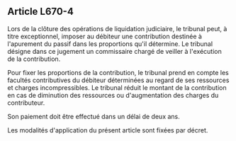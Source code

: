Article L670-4
----
Lors de la clôture des opérations de liquidation judiciaire, le tribunal peut, à
titre exceptionnel, imposer au débiteur une contribution destinée à l'apurement
du passif dans les proportions qu'il détermine. Le tribunal désigne dans ce
jugement un commissaire chargé de veiller à l'exécution de la contribution.

Pour fixer les proportions de la contribution, le tribunal prend en compte les
facultés contributives du débiteur déterminées au regard de ses ressources et
charges incompressibles. Le tribunal réduit le montant de la contribution en cas
de diminution des ressources ou d'augmentation des charges du contributeur.

Son paiement doit être effectué dans un délai de deux ans.

Les modalités d'application du présent article sont fixées par décret.

